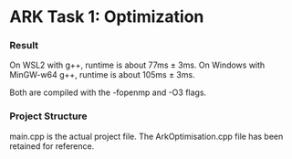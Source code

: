 # ARK Task 1: Optimization

### Result
On WSL2 with g++, runtime is about 77ms ± 3ms.
On Windows with MinGW-w64 g++, runtime is about 105ms ± 3ms.

Both are compiled with the -fopenmp and -O3 flags.

### Project Structure
main.cpp is the actual project file.
The ArkOptimisation.cpp file has been retained for reference.
